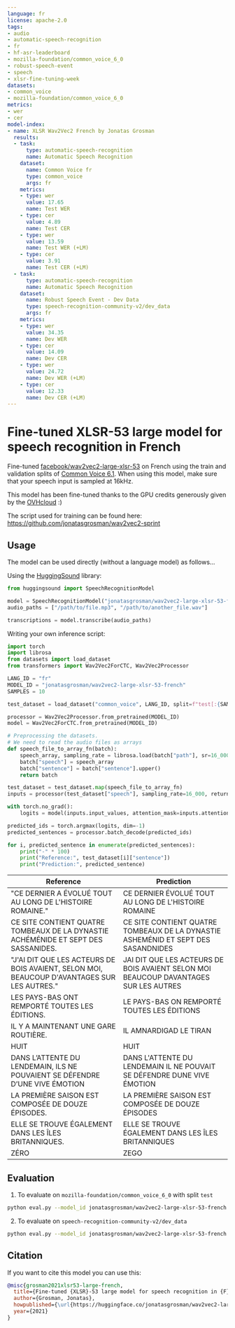 ```yaml
---
language: fr
license: apache-2.0
tags:
- audio
- automatic-speech-recognition
- fr
- hf-asr-leaderboard
- mozilla-foundation/common_voice_6_0
- robust-speech-event
- speech
- xlsr-fine-tuning-week
datasets:
- common_voice
- mozilla-foundation/common_voice_6_0
metrics:
- wer
- cer
model-index:
- name: XLSR Wav2Vec2 French by Jonatas Grosman
  results:
  - task:
      type: automatic-speech-recognition
      name: Automatic Speech Recognition
    dataset:
      name: Common Voice fr
      type: common_voice
      args: fr
    metrics:
    - type: wer
      value: 17.65
      name: Test WER
    - type: cer
      value: 4.89
      name: Test CER
    - type: wer
      value: 13.59
      name: Test WER (+LM)
    - type: cer
      value: 3.91
      name: Test CER (+LM)
  - task:
      type: automatic-speech-recognition
      name: Automatic Speech Recognition
    dataset:
      name: Robust Speech Event - Dev Data
      type: speech-recognition-community-v2/dev_data
      args: fr
    metrics:
    - type: wer
      value: 34.35
      name: Dev WER
    - type: cer
      value: 14.09
      name: Dev CER
    - type: wer
      value: 24.72
      name: Dev WER (+LM)
    - type: cer
      value: 12.33
      name: Dev CER (+LM)
---
```


# Fine-tuned XLSR-53 large model for speech recognition in French

Fine-tuned [facebook/wav2vec2-large-xlsr-53](https://huggingface.co/facebook/wav2vec2-large-xlsr-53) on French using the train and validation splits of [Common Voice 6.1](https://huggingface.co/datasets/common_voice).
When using this model, make sure that your speech input is sampled at 16kHz.

This model has been fine-tuned thanks to the GPU credits generously given by the [OVHcloud](https://www.ovhcloud.com/en/public-cloud/ai-training/) :)

The script used for training can be found here: https://github.com/jonatasgrosman/wav2vec2-sprint

## Usage

The model can be used directly (without a language model) as follows...

Using the [HuggingSound](https://github.com/jonatasgrosman/huggingsound) library:

```python
from huggingsound import SpeechRecognitionModel

model = SpeechRecognitionModel("jonatasgrosman/wav2vec2-large-xlsr-53-french")
audio_paths = ["/path/to/file.mp3", "/path/to/another_file.wav"]

transcriptions = model.transcribe(audio_paths)
```

Writing your own inference script:

```python
import torch
import librosa
from datasets import load_dataset
from transformers import Wav2Vec2ForCTC, Wav2Vec2Processor

LANG_ID = "fr"
MODEL_ID = "jonatasgrosman/wav2vec2-large-xlsr-53-french"
SAMPLES = 10

test_dataset = load_dataset("common_voice", LANG_ID, split=f"test[:{SAMPLES}]")

processor = Wav2Vec2Processor.from_pretrained(MODEL_ID)
model = Wav2Vec2ForCTC.from_pretrained(MODEL_ID)

# Preprocessing the datasets.
# We need to read the audio files as arrays
def speech_file_to_array_fn(batch):
    speech_array, sampling_rate = librosa.load(batch["path"], sr=16_000)
    batch["speech"] = speech_array
    batch["sentence"] = batch["sentence"].upper()
    return batch

test_dataset = test_dataset.map(speech_file_to_array_fn)
inputs = processor(test_dataset["speech"], sampling_rate=16_000, return_tensors="pt", padding=True)

with torch.no_grad():
    logits = model(inputs.input_values, attention_mask=inputs.attention_mask).logits

predicted_ids = torch.argmax(logits, dim=-1)
predicted_sentences = processor.batch_decode(predicted_ids)

for i, predicted_sentence in enumerate(predicted_sentences):
    print("-" * 100)
    print("Reference:", test_dataset[i]["sentence"])
    print("Prediction:", predicted_sentence)
```

| Reference  | Prediction |
| ------------- | ------------- |
| "CE DERNIER A ÉVOLUÉ TOUT AU LONG DE L'HISTOIRE ROMAINE." | CE DERNIER ÉVOLUÉ TOUT AU LONG DE L'HISTOIRE ROMAINE |
| CE SITE CONTIENT QUATRE TOMBEAUX DE LA DYNASTIE ACHÉMÉNIDE ET SEPT DES SASSANIDES. | CE SITE CONTIENT QUATRE TOMBEAUX DE LA DYNASTIE ASHEMÉNID ET SEPT DES SASANDNIDES |
| "J'AI DIT QUE LES ACTEURS DE BOIS AVAIENT, SELON MOI, BEAUCOUP D'AVANTAGES SUR LES AUTRES." | JAI DIT QUE LES ACTEURS DE BOIS AVAIENT SELON MOI BEAUCOUP DAVANTAGES SUR LES AUTRES |
| LES PAYS-BAS ONT REMPORTÉ TOUTES LES ÉDITIONS. | LE PAYS-BAS ON REMPORTÉ TOUTES LES ÉDITIONS |
| IL Y A MAINTENANT UNE GARE ROUTIÈRE. | IL AMNARDIGAD LE TIRAN |
| HUIT | HUIT |
| DANS L’ATTENTE DU LENDEMAIN, ILS NE POUVAIENT SE DÉFENDRE D’UNE VIVE ÉMOTION | DANS L'ATTENTE DU LENDEMAIN IL NE POUVAIT SE DÉFENDRE DUNE VIVE ÉMOTION |
| LA PREMIÈRE SAISON EST COMPOSÉE DE DOUZE ÉPISODES. | LA PREMIÈRE SAISON EST COMPOSÉE DE DOUZE ÉPISODES |
| ELLE SE TROUVE ÉGALEMENT DANS LES ÎLES BRITANNIQUES. | ELLE SE TROUVE ÉGALEMENT DANS LES ÎLES BRITANNIQUES |
| ZÉRO | ZEGO |

## Evaluation

1. To evaluate on `mozilla-foundation/common_voice_6_0` with split `test`

```bash
python eval.py --model_id jonatasgrosman/wav2vec2-large-xlsr-53-french --dataset mozilla-foundation/common_voice_6_0 --config fr --split test
```

2. To evaluate on `speech-recognition-community-v2/dev_data`

```bash
python eval.py --model_id jonatasgrosman/wav2vec2-large-xlsr-53-french --dataset speech-recognition-community-v2/dev_data --config fr --split validation --chunk_length_s 5.0 --stride_length_s 1.0
```

## Citation
If you want to cite this model you can use this:

```bibtex
@misc{grosman2021xlsr53-large-french,
  title={Fine-tuned {XLSR}-53 large model for speech recognition in {F}rench},
  author={Grosman, Jonatas},
  howpublished={\url{https://huggingface.co/jonatasgrosman/wav2vec2-large-xlsr-53-french}},
  year={2021}
}
```